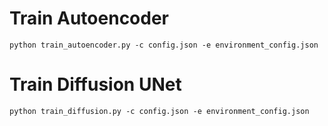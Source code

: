 # Train Autoencoder
`python train_autoencoder.py -c config.json -e environment_config.json`

# Train Diffusion UNet
`python train_diffusion.py -c config.json -e environment_config.json`
